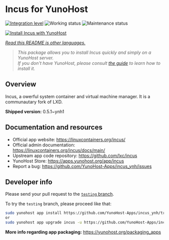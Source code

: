 <!--
N.B.: This README was automatically generated by <https://github.com/YunoHost/apps/tree/master/tools/readme_generator>
It shall NOT be edited by hand.
-->

# Incus for YunoHost

[![Integration level](https://dash.yunohost.org/integration/incus.svg)](https://dash.yunohost.org/appci/app/incus) ![Working status](https://ci-apps.yunohost.org/ci/badges/incus.status.svg) ![Maintenance status](https://ci-apps.yunohost.org/ci/badges/incus.maintain.svg)

[![Install Incus with YunoHost](https://install-app.yunohost.org/install-with-yunohost.svg)](https://install-app.yunohost.org/?app=incus)

*[Read this README is other languages.](./ALL_README.md)*

> *This package allows you to install Incus quickly and simply on a YunoHost server.*  
> *If you don't have YunoHost, please consult [the guide](https://yunohost.org/install) to learn how to install it.*

## Overview

Incus, a owerful system container and virtual machine manager. It is a communautary fork of LXD.


**Shipped version:** 0.5.1~ynh1
## Documentation and resources

- Official app website: <https://linuxcontainers.org/incus/>
- Official admin documentation: <https://linuxcontainers.org/incus/docs/main/>
- Upstream app code repository: <https://github.com/lxc/incus>
- YunoHost Store: <https://apps.yunohost.org/app/incus>
- Report a bug: <https://github.com/YunoHost-Apps/incus_ynh/issues>

## Developer info

Please send your pull request to the [`testing` branch](https://github.com/YunoHost-Apps/incus_ynh/tree/testing).

To try the `testing` branch, please proceed like that:

```bash
sudo yunohost app install https://github.com/YunoHost-Apps/incus_ynh/tree/testing --debug
or
sudo yunohost app upgrade incus -u https://github.com/YunoHost-Apps/incus_ynh/tree/testing --debug
```

**More info regarding app packaging:** <https://yunohost.org/packaging_apps>
